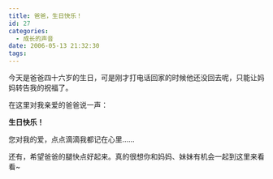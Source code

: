 ```yaml
---
title: 爸爸，生日快乐！
id: 27
categories:
  - 成长的声音
date: 2006-05-13 21:32:30
tags:
---
```




 今天是爸爸四十六岁的生日，可是刚才打电话回家的时候他还没回去呢，只能让妈妈转告我的祝福了。

 在这里对我亲爱的爸爸说一声：



**生日快乐！**



 您对我的爱，点点滴滴我都记在心里……



 还有，希望爸爸的腿快点好起来。真的很想你和妈妈、妹妹有机会一起到这里来看看~
